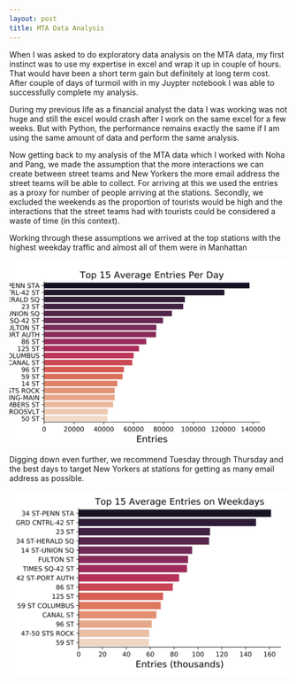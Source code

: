 ```yaml
---
layout: post
title: MTA Data Analysis
---
```


When I was asked to do exploratory data analysis on the MTA data, my first instinct was to use my expertise in excel and wrap it up in couple of hours. That would have been a short term gain but definitely at long term cost. After couple of days of turmoil with in my Juypter notebook I was able to successfully complete my analysis.

During my previous life as a financial analyst the data I was working was not huge and still the excel would crash after I work on the same excel for a few weeks.  But with Python, the performance remains exactly the same if I am using the same amount of data and perform the same analysis.

Now getting back to my analysis of the MTA data which I worked with Noha and Pang, we made the assumption that the more interactions we can create between street teams and New Yorkers the more email address the street teams will be able to collect. For arriving at this we used the entries as a proxy for number of people arriving at the stations. Secondly, we excluded the weekends as the proportion of tourists would be high and the interactions that the street teams had with tourists could be considered a waste of time (in this context). 

Working through these assumptions we arrived at the top stations with the highest weekday traffic and almost all of them were in Manhattan

![avg_per_day](https://github.com/radap009/radap009.github.io/blob/master/images/avg_per_day.svg)


Digging down even further, we recommend Tuesday through Thursday and the best days to target New Yorkers at stations for getting as many email address as possible.

![avg_weekdays](https://github.com/radap009/radap009.github.io/blob/master/images/avg_weekdays.svg)


